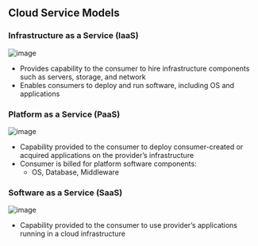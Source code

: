 ## Cloud Service Models
### Infrastructure as a Service (IaaS)
![image](https://github.com/iamfabo/dellemc/assets/60046736/ddc9275e-7534-4573-ad22-176eec9b5ee6)
- Provides capability to the consumer to hire infrastructure components such as servers, storage, and network
- Enables consumers to deploy and run software, including OS and applications

### Platform as a Service (PaaS)
![image](https://github.com/iamfabo/dellemc/assets/60046736/ba93a744-e649-40a8-b064-68999c17cbaa)
- Capability provided to the consumer to deploy consumer-created or acquired applications on the provider’s infrastructure
- Consumer is billed for platform software components:
  - OS, Database, Middleware

### Software as a Service (SaaS)
![image](https://github.com/iamfabo/dellemc/assets/60046736/6d5f83b9-d47c-41e6-a021-c95f6de559b9)
- Capability provided to the consumer to use provider’s applications running in a cloud infrastructure
